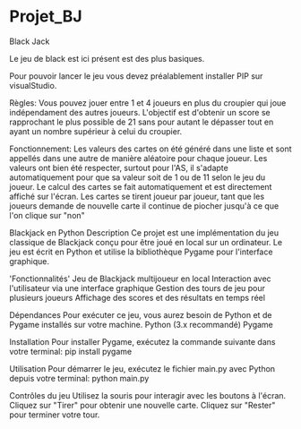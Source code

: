 # Projet_BJ
Black Jack

Le jeu de black est ici présent est des plus basiques.

Pour pouvoir lancer le jeu vous devez préalablement installer PIP sur visualStudio.


Règles:
Vous pouvez jouer entre 1 et 4 joueurs en plus du croupier qui joue indépendament des autres joueurs.
L'objectif est d'obtenir un score se rapprochant le plus possible de 21 sans pour autant le dépasser tout en ayant un nombre supérieur à celui du croupier.



Fonctionnement:
Les valeurs des cartes on été généré dans une liste et sont appellés dans une autre de manière aléatoire pour chaque joueur.
Les valeurs ont bien été respecter, surtout pour l'AS, il s'adapte automatiquement pour que sa valeur soit de 1 ou de 11 selon le jeu du joueur.
Le calcul des cartes se fait automatiquement et est directement affiché sur l'écran.
Les cartes se tirent joueur par joueur, tant que les joueurs demande de nouvelle carte il continue de piocher jusqu'à ce que l'on clique sur "non"


Blackjack en Python
Description
Ce projet est une implémentation du jeu classique de Blackjack conçu pour être joué en local sur un ordinateur. Le jeu est écrit en Python et utilise la bibliothèque Pygame pour l'interface graphique.

'Fonctionnalités'
Jeu de Blackjack multijoueur en local
Interaction avec l'utilisateur via une interface graphique
Gestion des tours de jeu pour plusieurs joueurs
Affichage des scores et des résultats en temps réel

Dépendances
Pour exécuter ce jeu, vous aurez besoin de Python et de Pygame installés sur votre machine.
Python (3.x recommandé)
Pygame

Installation
Pour installer Pygame, exécutez la commande suivante dans votre terminal:
pip install pygame


Utilisation
Pour démarrer le jeu, exécutez le fichier main.py avec Python depuis votre terminal:
python main.py


Contrôles du jeu
Utilisez la souris pour interagir avec les boutons à l'écran.
Cliquez sur "Tirer" pour obtenir une nouvelle carte.
Cliquez sur "Rester" pour terminer votre tour.

